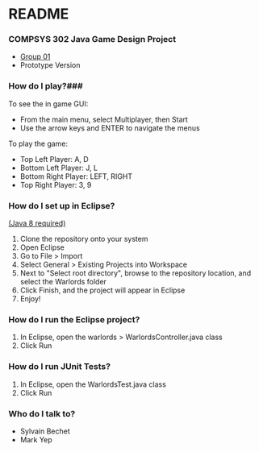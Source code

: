 # README #

### COMPSYS 302 Java Game Design Project ###
* [Group 01](https://www.youtube.com/watch?v=PfYnvDL0Qcw)
* Prototype Version

### How do I play?###
To see the in game GUI:

* From the main menu, select Multiplayer, then Start
* Use the arrow keys and ENTER to navigate the menus

To play the game:

* Top Left Player: A, D
* Bottom Left Player: J, L
* Bottom Right Player: LEFT, RIGHT
* Top Right Player: 3, 9

### How do I set up in Eclipse? ###
[(Java 8 required)](https://canvas.auckland.ac.nz/courses/22085/discussion_topics/260045)

1. Clone the repository onto your system
2. Open Eclipse
3. Go to File > Import 
4. Select General > Existing Projects into Workspace
5. Next to "Select root directory", browse to the repository location, and select the Warlords folder 
6. Click Finish, and the project will appear in Eclipse
7. Enjoy!

### How do I run the Eclipse project? ###
1. In Eclipse, open the warlords > WarlordsController.java class
2. Click Run

### How do I run JUnit Tests? ###
1. In Eclipse, open the WarlordsTest.java class
2. Click Run

### Who do I talk to? ###
* Sylvain Bechet
* Mark Yep